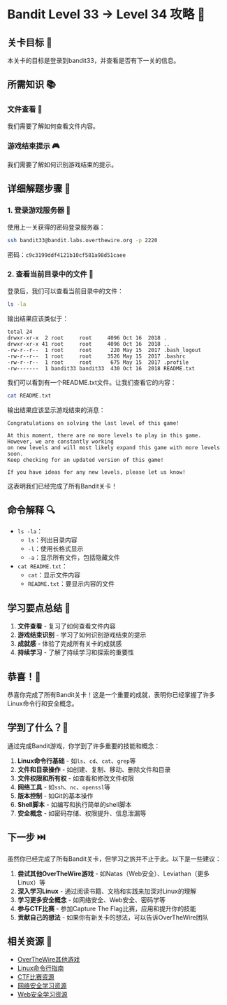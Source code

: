 # Bandit Level 33 → Level 34 攻略 🎉

## 关卡目标 🎯

本关卡的目标是登录到bandit33，并查看是否有下一关的信息。

## 所需知识 📚

### 文件查看 📄

我们需要了解如何查看文件内容。

### 游戏结束提示 🎮

我们需要了解如何识别游戏结束的提示。

## 详细解题步骤 📝

### 1. 登录游戏服务器 🔐

使用上一关获得的密码登录服务器：

```bash
ssh bandit33@bandit.labs.overthewire.org -p 2220
```

密码：`c9c3199ddf4121b10cf581a98d51caee`

### 2. 查看当前目录中的文件 👀

登录后，我们可以查看当前目录中的文件：

```bash
ls -la
```

输出结果应该类似于：

```
total 24
drwxr-xr-x  2 root     root     4096 Oct 16  2018 .
drwxr-xr-x 41 root     root     4096 Oct 16  2018 ..
-rw-r--r--  1 root     root      220 May 15  2017 .bash_logout
-rw-r--r--  1 root     root     3526 May 15  2017 .bashrc
-rw-r--r--  1 root     root      675 May 15  2017 .profile
-rw-------  1 bandit33 bandit33  430 Oct 16  2018 README.txt
```

我们可以看到有一个README.txt文件。让我们查看它的内容：

```bash
cat README.txt
```

输出结果应该显示游戏结束的消息：

```
Congratulations on solving the last level of this game!

At this moment, there are no more levels to play in this game. However, we are constantly working
on new levels and will most likely expand this game with more levels soon.
Keep checking for an updated version of this game!

If you have ideas for any new levels, please let us know!
```

这表明我们已经完成了所有Bandit关卡！

## 命令解释 🔍

- `ls -la`：
  - `ls`：列出目录内容
  - `-l`：使用长格式显示
  - `-a`：显示所有文件，包括隐藏文件
- `cat README.txt`：
  - `cat`：显示文件内容
  - `README.txt`：要显示内容的文件

## 学习要点总结 📌

1. **文件查看** - 复习了如何查看文件内容
2. **游戏结束识别** - 学习了如何识别游戏结束的提示
3. **成就感** - 体验了完成所有关卡的成就感
4. **持续学习** - 了解了持续学习和探索的重要性

## 恭喜！🎉

恭喜你完成了所有Bandit关卡！这是一个重要的成就，表明你已经掌握了许多Linux命令行和安全概念。

## 学到了什么？🧠

通过完成Bandit游戏，你学到了许多重要的技能和概念：

1. **Linux命令行基础** - 如`ls`、`cd`、`cat`、`grep`等
2. **文件和目录操作** - 如创建、复制、移动、删除文件和目录
3. **文件权限和所有权** - 如查看和修改文件权限
4. **网络工具** - 如`ssh`、`nc`、`openssl`等
5. **版本控制** - 如Git的基本操作
6. **Shell脚本** - 如编写和执行简单的shell脚本
7. **安全概念** - 如密码存储、权限提升、信息泄漏等

## 下一步 ⏭️

虽然你已经完成了所有Bandit关卡，但学习之旅并不止于此。以下是一些建议：

1. **尝试其他OverTheWire游戏** - 如Natas（Web安全）、Leviathan（更多Linux）等
2. **深入学习Linux** - 通过阅读书籍、文档和实践来加深对Linux的理解
3. **学习更多安全概念** - 如网络安全、Web安全、密码学等
4. **参与CTF比赛** - 参加Capture The Flag比赛，应用和提升你的技能
5. **贡献自己的想法** - 如果你有新关卡的想法，可以告诉OverTheWire团队

## 相关资源 🔗

- [OverTheWire其他游戏](https://overthewire.org/wargames/)
- [Linux命令行指南](https://linuxcommand.org/)
- [CTF比赛资源](https://ctftime.org/)
- [网络安全学习资源](https://www.cybrary.it/)
- [Web安全学习资源](https://portswigger.net/web-security)
